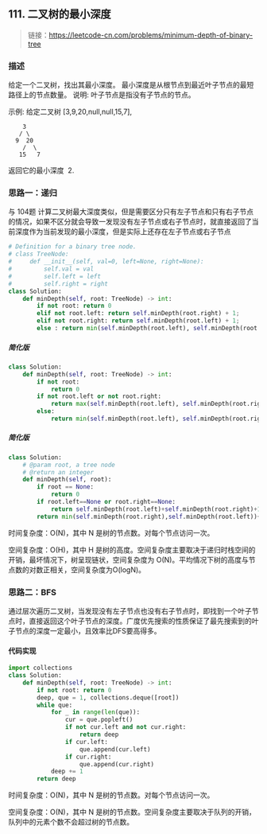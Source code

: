 ## 111. 二叉树的最小深度
>链接：https://leetcode-cn.com/problems/minimum-depth-of-binary-tree

### 描述
给定一个二叉树，找出其最小深度。
最小深度是从根节点到最近叶子节点的最短路径上的节点数量。
说明: 叶子节点是指没有子节点的节点。

示例:
给定二叉树 [3,9,20,null,null,15,7],
```shell
    3
   / \
  9  20
    /  \
   15   7

```
返回它的最小深度  2.

### 思路一：递归
与 104题 计算二叉树最大深度类似，但是需要区分只有左子节点和只有右子节点的情况，如果不区分就会导致一发现没有左子节点或右子节点时，就直接返回了当前深度作为当前发现的最小深度，但是实际上还存在左子节点或右子节点

```python
# Definition for a binary tree node.
# class TreeNode:
#     def __init__(self, val=0, left=None, right=None):
#         self.val = val
#         self.left = left
#         self.right = right
class Solution:
    def minDepth(self, root: TreeNode) -> int:
        if not root: return 0
        elif not root.left: return self.minDepth(root.right) + 1;
        elif not root.right: return self.minDepth(root.left) + 1;
        else : return min(self.minDepth(root.left), self.minDepth(root.right)) + 1
```

##### 简化版
```python
class Solution:
    def minDepth(self, root: TreeNode) -> int:
        if not root:
            return 0
        if not root.left or not root.right:
            return max(self.minDepth(root.left), self.minDepth(root.right)) + 1
        else:
            return min(self.minDepth(root.left), self.minDepth(root.right)) + 1
```
##### 简化版
```python
class Solution:
    # @param root, a tree node
    # @return an integer    
    def minDepth(self, root):
        if root == None:
            return 0
        if root.left==None or root.right==None:
            return self.minDepth(root.left)+self.minDepth(root.right)+1
        return min(self.minDepth(root.right),self.minDepth(root.left))+1
```

时间复杂度：O(N)，其中 N 是树的节点数。对每个节点访问一次。

空间复杂度：O(H)，其中 H 是树的高度。空间复杂度主要取决于递归时栈空间的开销，最坏情况下，树呈现链状，空间复杂度为 O(N)。平均情况下树的高度与节点数的对数正相关，空间复杂度为O(logN)。


### 思路二：BFS
通过层次遍历二叉树，当发现没有左子节点也没有右子节点时，即找到一个叶子节点时，直接返回这个叶子节点的深度。广度优先搜索的性质保证了最先搜索到的叶子节点的深度一定最小，且效率比DFS要高得多。
#### 代码实现
```python
import collections
class Solution:
    def minDepth(self, root: TreeNode) -> int:
        if not root: return 0
        deep, que = 1, collections.deque([root])
        while que:
            for _ in range(len(que)):
                cur = que.popleft()
                if not cur.left and not cur.right:
                    return deep
                if cur.left:
                    que.append(cur.left)
                if cur.right:
                    que.append(cur.right)
            deep += 1
        return deep
```

时间复杂度：O(N)，其中 N 是树的节点数。对每个节点访问一次。

空间复杂度：O(N)，其中 N 是树的节点数。空间复杂度主要取决于队列的开销，队列中的元素个数不会超过树的节点数。


